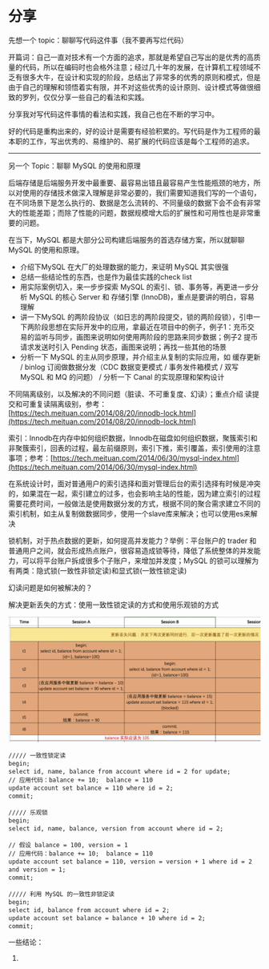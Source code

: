 # 分享

先想一个 topic：聊聊写代码这件事（我不要再写烂代码）

开篇词：自己一直对技术有一个方面的追求，那就是希望自己写出的是优秀的高质量的代码，所以在编码时也会格外注意；经过几十年的发展，在计算机工程领域不乏有很多大牛，在设计和实现的阶段，总结出了非常多的优秀的原则和模式，但是由于自己的理解和领悟着实有限，并不对这些优秀的设计原则、设计模式等做很细致的罗列，仅仅分享一些自己的看法和实践。

分享我对写代码这件事情的看法和实践，我自己也在不断的学习中。

好的代码是重构出来的，好的设计是需要有经验积累的。写代码是作为工程师的最本职的工作，写出优秀的、易维护的、易扩展的代码应该是每个工程师的追求。



---

另一个 Topic：聊聊 MySQL 的使用和原理

后端存储是后端服务开发中最重要、最容易出错且最容易产生性能瓶颈的地方，所以对使用的存储技术做深入理解是非常必要的，我们需要知道我们写的一个语句，在不同场景下是怎么执行的、数据是怎么流转的、不同量级的数据下会不会有非常大的性能差距；而除了性能的问题，数据规模增大后的扩展性和可用性也是非常重要的问题。

在当下，MySQL 都是大部分公司构建后端服务的首选存储方案，所以就聊聊 MySQL 的使用和原理。

* 介绍下MySQL 在大厂的处理数据的能力，来证明 MySQL 其实很强
* 总结一些结论性的东西，也是作为最佳实践的check list
* 用实际案例切入，来一步步探索 MySQL 的索引、锁、事务等，再更进一步分析 MySQL 的核心 Server 和 存储引擎 \(InnoDB\)，重点是要讲的明白，容易理解
* 讲一下MySQL 的两阶段协议（如日志的两阶段提交，锁的两阶段锁），引申一下两阶段思想在实际开发中的应用，拿最近在项目中的例子，例子1：充币交易的监听与同步，画图来说明如何使用两阶段的思路来同步数据；例子2 提币请求发送时引入 Pending 状态，画图来说明；再找一些其他的场景
* 分析一下 MySQL 的主从同步原理，并介绍主从复制的实际应用，如 缓存更新 / binlog 订阅做数据分发（CDC 数据变更模式 / 事务发件箱模式 / 双写 MySQL 和 MQ 的问题） / 分析一下 Canal 的实现原理和架构设计

不同隔离级别，以及解决的不同问题（脏读、不可重复度、幻读）；重点介绍 读提交和可重复读隔离级别，参考：[https://tech.meituan.com/2014/08/20/innodb-lock.html](https://tech.meituan.com/2014/08/20/innodb-lock.html)

索引：Innodb在内存中如何组织数据，Innodb在磁盘如何组织数据，聚簇索引和非聚簇索引，回表的过程，最左前缀原则，索引下推，索引覆盖，索引使用的注意事项；参考：[https://tech.meituan.com/2014/06/30/mysql-index.html](https://tech.meituan.com/2014/06/30/mysql-index.html)

在系统设计时，面对普通用户的索引选择和面对管理后台的索引选择有时候是冲突的，如果混在一起，索引建立的过多，也会影响主站的性能，因为建立索引的过程需要花费时间，一般做法是使用数据分发的方式，根据不同的聚合需求建立不同的索引机制，如主从复制做数据同步，使用一个slave库来解决；也可以使用es来解决

锁机制，对于热点数据的更新，如何提高并发能力？举例：平台账户的 trader 和 普通用户之间，就会形成热点账户，很容易造成锁等待，降低了系统整体的并发能力，可以将平台账户拆成很多个子账户，来增加并发度；MySQL 的锁可以理解为有两类：隐式锁\(一致性非锁定读\)和显式锁\(一致性锁定读\)

幻读问题是如何被解决的？

解决更新丢失的方式：使用一致性锁定读的方式和使用乐观锁的方式

![](../.gitbook/assets/image%20%2828%29.png)

```text
///// 一致性锁定读
begin;
select id, name, balance from account where id = 2 for update;
// 应用代码：balance += 10;  balance = 110
update account set balance = 110 where id = 2;
commit;

///// 乐观锁
begin;
select id, name, balance, version from account where id = 2;

// 假设 balance = 100, version = 1
// 应用代码：balance += 10;  balance = 110
update account set balance = 110, version = version + 1 where id = 2 and version = 1;
commit;

///// 利用 MySQL 的一致性非锁定读
begin;
select id, balance from account where id = 2;
update account set balance = balance + 10 where id = 2;
commit;
```

一些结论：

1. 


